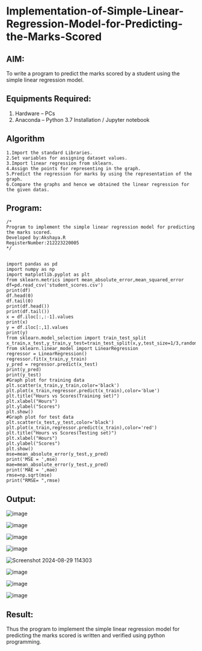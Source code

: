# Implementation-of-Simple-Linear-Regression-Model-for-Predicting-the-Marks-Scored

## AIM:
To write a program to predict the marks scored by a student using the simple linear regression model.

## Equipments Required:
1. Hardware – PCs
2. Anaconda – Python 3.7 Installation / Jupyter notebook

## Algorithm
```
1.Import the standard Libraries.
2.Set variables for assigning dataset values.
3.Import linear regression from sklearn.
4.Assign the points for representing in the graph.
5.Predict the regression for marks by using the representation of the graph.
6.Compare the graphs and hence we obtained the linear regression for the given datas.
```
## Program:
```
/*
Program to implement the simple linear regression model for predicting the marks scored.
Developed by:Akshaya.R
RegisterNumber:212223220005
*/


import pandas as pd
import numpy as np
import matplotlib.pyplot as plt
from sklearn.metrics import mean_absolute_error,mean_squared_error
df=pd.read_csv('student_scores.csv')
print(df)
df.head(0)
df.tail(0)
print(df.head())
print(df.tail())
x = df.iloc[:,:-1].values
print(x)
y = df.iloc[:,1].values
print(y)
from sklearn.model_selection import train_test_split
x_train,x_test,y_train,y_test=train_test_split(x,y,test_size=1/3,random_state=0)
from sklearn.linear_model import LinearRegression
regressor = LinearRegression()
regressor.fit(x_train,y_train)
y_pred = regressor.predict(x_test)
print(y_pred)
print(y_test)
#Graph plot for training data
plt.scatter(x_train,y_train,color='black')
plt.plot(x_train,regressor.predict(x_train),color='blue')
plt.title("Hours vs Scores(Training set)")
plt.xlabel("Hours")
plt.ylabel("Scores")
plt.show()
#Graph plot for test data
plt.scatter(x_test,y_test,color='black')
plt.plot(x_train,regressor.predict(x_train),color='red')
plt.title("Hours vs Scores(Testing set)")
plt.xlabel("Hours")
plt.ylabel("Scores")
plt.show()
mse=mean_absolute_error(y_test,y_pred)
print('MSE = ',mse)
mae=mean_absolute_error(y_test,y_pred)
print('MAE = ',mae)
rmse=np.sqrt(mse)
print("RMSE= ",rmse)
```

## Output:


![image](https://github.com/user-attachments/assets/6182a7e7-af97-4035-b10a-c88d3dce3052)

![image](https://github.com/user-attachments/assets/96845ce2-a3d3-47c6-921c-27f191e8aad1)

![image](https://github.com/user-attachments/assets/d8cb806c-e9e3-4163-8141-2ad05571b7ba)

![image](https://github.com/user-attachments/assets/93dc9902-52a2-4604-90a6-2c195e4a65c5)


![Screenshot 2024-08-29 114303](https://github.com/user-attachments/assets/3fe4d593-4b2a-4cc7-80d9-696ce3da86b5)

![image](https://github.com/user-attachments/assets/de4f8774-a598-44aa-a75a-1bc66257eb40)


![image](https://github.com/user-attachments/assets/7f2934a4-718b-423d-8cc7-22942fcf6a94)

![image](https://github.com/user-attachments/assets/0cbbce4d-4e4b-4a16-aa2b-ce9e987748ec)


## Result:
Thus the program to implement the simple linear regression model for predicting the marks scored is written and verified using python programming.
